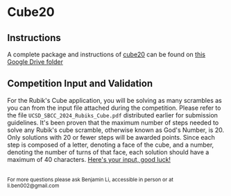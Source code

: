 # Cube20 

## Instructions
A complete package and instructions of [cube20](cube20.org) can be
found on [this Google Drive folder](https://drive.google.com/drive/folders/1FTrgvIjkPKCcZdepuVjYrI_R8QJI6Eyd?usp=sharing.)


## Competition Input and Validation

For the Rubik's Cube application, you will be solving as many scrambles as you can from the input file attached during the competition. Please refer to the file `UCSD_SBCC_2024_Rubiks_Cube.pdf` distributed earlier for submission guidelines. It's been proven that the maximum number of steps needed to solve any Rubik's cube scramble, otherwise known as God's Number, is 20. Only solutions with 20 or fewer steps will be awarded points. Since each step is composed of a letter, denoting a face of the cube, and a number, denoting the number of turns of that face, each solution should have a maximum of 40 characters. [Here's your input, good luck!](https://drive.google.com/drive/folders/1DfUNbg_LxiPn3UQDxtFDh5zblKi-J7-g)


<br>
<sub>For more questions please ask Benjamin Li, accessible in person or at
li.ben002@gmail.com</sub>
